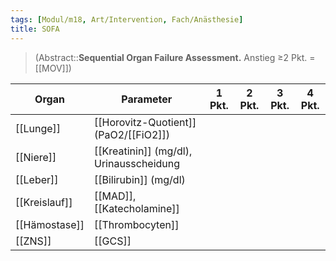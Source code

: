 ```yaml
---
tags: [Modul/m18, Art/Intervention, Fach/Anästhesie]
title: SOFA
---
```

> (Abstract::**Sequential Organ Failure Assessment.** Anstieg ≥2 Pkt. = [[MOV]])

Organ|Parameter|1 Pkt.|2 Pkt.|3 Pkt.|4 Pkt.
-|-|-|-|-|-
[[Lunge]]|[[Horovitz-Quotient]] (PaO2/[[FiO2]])
[[Niere]]|[[Kreatinin]] (mg/dl), Urinausscheidung
[[Leber]]|[[Bilirubin]] (mg/dl)
[[Kreislauf]]|[[MAD]], [[Katecholamine]]
[[Hämostase]]|[[Thrombocyten]]
[[ZNS]]|[[GCS]]